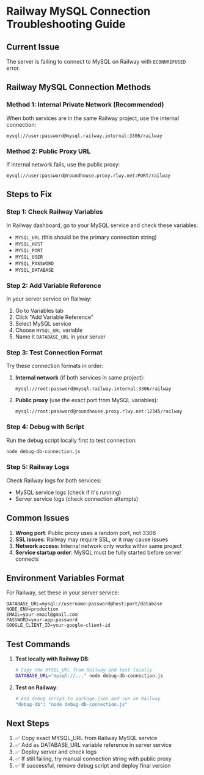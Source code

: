 # Railway MySQL Connection Troubleshooting Guide

## Current Issue
The server is failing to connect to MySQL on Railway with `ECONNREFUSED` error.

## Railway MySQL Connection Methods

### Method 1: Internal Private Network (Recommended)
When both services are in the same Railway project, use the internal connection:

```
mysql://user:password@mysql.railway.internal:3306/railway
```

### Method 2: Public Proxy URL
If internal network fails, use the public proxy:

```
mysql://user:password@roundhouse.proxy.rlwy.net:PORT/railway
```

## Steps to Fix

### Step 1: Check Railway Variables
In Railway dashboard, go to your MySQL service and check these variables:
- `MYSQL_URL` (this should be the primary connection string)
- `MYSQL_HOST`
- `MYSQL_PORT`
- `MYSQL_USER`
- `MYSQL_PASSWORD`
- `MYSQL_DATABASE`

### Step 2: Add Variable Reference
In your server service on Railway:
1. Go to Variables tab
2. Click "Add Variable Reference"
3. Select MySQL service
4. Choose `MYSQL_URL` variable
5. Name it `DATABASE_URL` in your server

### Step 3: Test Connection Format
Try these connection formats in order:

1. **Internal network** (if both services in same project):
   ```
   mysql://root:password@mysql.railway.internal:3306/railway
   ```

2. **Public proxy** (use the exact port from MySQL variables):
   ```
   mysql://root:password@roundhouse.proxy.rlwy.net:12345/railway
   ```

### Step 4: Debug with Script
Run the debug script locally first to test connection:

```bash
node debug-db-connection.js
```

### Step 5: Railway Logs
Check Railway logs for both services:
- MySQL service logs (check if it's running)
- Server service logs (check connection attempts)

## Common Issues

1. **Wrong port**: Public proxy uses a random port, not 3306
2. **SSL issues**: Railway may require SSL, or it may cause issues
3. **Network access**: Internal network only works within same project
4. **Service startup order**: MySQL must be fully started before server connects

## Environment Variables Format

For Railway, set these in your server service:

```
DATABASE_URL=mysql://username:password@host:port/database
NODE_ENV=production
EMAIL=your-email@gmail.com
PASSWORD=your-app-password
GOOGLE_CLIENT_ID=your-google-client-id
```

## Test Commands

1. **Test locally with Railway DB**:
   ```bash
   # Copy the MYSQL_URL from Railway and test locally
   DATABASE_URL="mysql://..." node debug-db-connection.js
   ```

2. **Test on Railway**:
   ```bash
   # Add debug script to package.json and run on Railway
   "debug-db": "node debug-db-connection.js"
   ```

## Next Steps

1. ✅ Copy exact MYSQL_URL from Railway MySQL service
2. ✅ Add as DATABASE_URL variable reference in server service
3. ✅ Deploy server and check logs
4. ✅ If still failing, try manual connection string with public proxy
5. ✅ If successful, remove debug script and deploy final version
